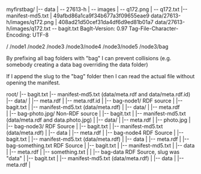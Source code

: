 myfirstbag/
|-- data
|   \-- 27613-h
|       \-- images
|           \-- q172.png
|           \-- q172.txt
|-- manifest-md5.txt
|     49afbd86a1ca9f34b677a3f09655eae9 data/27613-h/images/q172.png
|     408ad21d50cef31da4df6d9ed81b01a7 data/27613-h/images/q172.txt
\-- bagit.txt
      BagIt-Version: 0.97
      Tag-File-Character-Encoding: UTF-8


/
/node1
/node2
/node3
/node3/node4
/node3/node5
/node3/bag


By prefixing all bag folders with "bag" I can prevent collisions 
(e.g. somebody creating a data bag overriding the data folder)

If I append the slug to the "bag" folder then I can read the 
actual file without opening the manifest.

root/
|-- bagit.txt
|-- manifest-md5.txt            (data/meta.rdf and data/meta.rdf.id)
|-- data/
|   |-- meta.rdf
|   |-- meta.rdf.id
|
|-- bag-node1/                  RDF source
|   |-- bagit.txt
|   |-- manifest-md5.txt        (data/meta.rdf)
|   |-- data/
|       |-- meta.rdf      
|
|-- bag-photo.jpg/              Non-RDF source
|   |-- bagit.txt
|   |-- manifest-md5.txt        (data/meta.rdf and data.photo.jpg)
|   |-- data/
|       |-- meta.rdf
|       |-- photo.jpg
|
|-- bag-node3/                  RDF Source
|   |-- bagit.txt
|   |-- manifest-md5.txt        (data/meta.rdf)
|   |-- data
|       |-- meta.rdf
|   |-- bag-node4               RDF Source
|       |-- bagit.txt
|       |-- manifest-md5.txt    (data/meta.rdf)
|       |-- data
|           |-- meta.rdf
|   |-- bag-something.txt       RDF Source
|       |-- bagit.txt
|       |-- manifest-md5.txt
|       |-- data
|           |-- meta.rdf
|           |-- something.txt
|
|   |-- bag-data                RDF Source, slug was "data"
|       |-- bagit.txt
|       |-- manifest-md5.txt    (data/meta.rdf)
|       |-- data
|           |-- meta.rdf
|   
